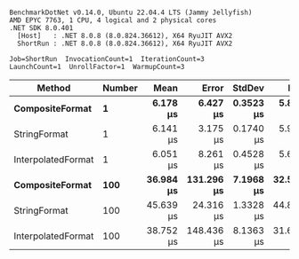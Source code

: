 ```

BenchmarkDotNet v0.14.0, Ubuntu 22.04.4 LTS (Jammy Jellyfish)
AMD EPYC 7763, 1 CPU, 4 logical and 2 physical cores
.NET SDK 8.0.401
  [Host]   : .NET 8.0.8 (8.0.824.36612), X64 RyuJIT AVX2
  ShortRun : .NET 8.0.8 (8.0.824.36612), X64 RyuJIT AVX2

Job=ShortRun  InvocationCount=1  IterationCount=3  
LaunchCount=1  UnrollFactor=1  WarmupCount=3  

```
| Method             | Number | Mean      | Error      | StdDev    | Min       | Max       | Allocated |
|------------------- |------- |----------:|-----------:|----------:|----------:|----------:|----------:|
| **CompositeFormat**    | **1**      |  **6.178 μs** |   **6.427 μs** | **0.3523 μs** |  **5.870 μs** |  **6.562 μs** |     **872 B** |
| StringFormat       | 1      |  6.141 μs |   3.175 μs | 0.1740 μs |  5.991 μs |  6.332 μs |     896 B |
| InterpolatedFormat | 1      |  6.051 μs |   8.261 μs | 0.4528 μs |  5.671 μs |  6.552 μs |     872 B |
| **CompositeFormat**    | **100**    | **36.984 μs** | **131.296 μs** | **7.1968 μs** | **32.596 μs** | **45.290 μs** |   **14336 B** |
| StringFormat       | 100    | 45.639 μs |  24.316 μs | 1.3328 μs | 44.864 μs | 47.178 μs |   16736 B |
| InterpolatedFormat | 100    | 38.752 μs | 148.436 μs | 8.1363 μs | 31.629 μs | 47.619 μs |   14336 B |
